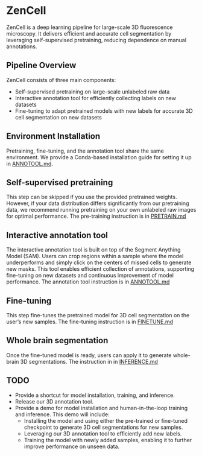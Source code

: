 # ZenCell
ZenCell is a deep learning pipeline for large-scale 3D fluorescence microscopy. It delivers efficient and accurate cell segmentation by leveraging self-supervised pretraining, reducing dependence on manual annotations. 

## Pipeline Overview 
ZenCell consists of three main components:
- Self-supervised pretraining on large-scale unlabeled raw data
- Interactive annotation tool for efficiently collecting labels on new datasets
- Fine-tuning to adapt pretrained models with new labels for accurate 3D cell segmentation on new datasets

## Environment Installation 
Pretraining, fine-tuning, and the annotation tool share the same environment. We provide a Conda-based installation guide for setting it up in [ANNOTOOL.md](doc/ANNOTOOL.md).

## Self-supervised pretraining
This step can be skipped if you use the provided pretrained weights. However, if your data distribution differs significantly from our pretraining data, we recommend running pretraining on your own unlabeled raw images for optimal performance. The pre-training instruction is in [PRETRAIN.md](doc/PRETRAIN.md)

## Interactive annotation tool
The interactive annotation tool is built on top of the Segment Anything Model (SAM). Users can crop regions within a sample where the model underperforms and simply click on the centers of missed cells to generate new masks. This tool enables efficient collection of annotations, supporting fine-tuning on new datasets and continuous improvement of model performance. The annotation tool instruction is in [ANNOTOOL.md](doc/ANNOTOOL.md)

## Fine-tuning 
This step fine-tunes the pretrained model for 3D cell segmentation on the user’s new samples. The fine-tuning instruction is in [FINETUNE.md](doc/FINETUNE.md)

## Whole brain segmentation 
Once the fine-tuned model is ready, users can apply it to generate whole-brain 3D segmentations. The instruction in in [INFERENCE.md](doc/INFERENCE.md)

## TODO
- Provide a shortcut for model installation, training, and inference.
- Release our 3D annotation tool.
- Provide a demo for model installation and human-in-the-loop training and inference. This demo will include:
  - Installing the model and using either the pre-trained or fine-tuned checkpoint to generate 3D cell segmentations for new samples.
  - Leveraging our 3D annotation tool to efficiently add new labels.
  - Training the model with newly added samples, enabling it to further improve performance on unseen data.

